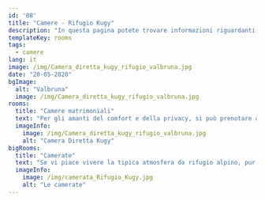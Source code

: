 ```yaml
---
id: '08'
title: "Camere - Rifugio Kugy"
description: "In questa pagina potete trovare informazioni riguardanti le camere disponibili al Rifugio Kugy, Valbruna (UD) - Italia"
templateKey: rooms
tags:
  - camere
lang: it
image: /img/Camera_diretta_kugy_rifugio_valbruna.jpg
date: "20-05-2020"
bgImage:
  alt: "Valbruna"
  image: /img/Camera_diretta_kugy_rifugio_valbruna.jpg
rooms:
  title: "Camere matrimoniali"
  text: "Per gli amanti del comfort e della privacy, si può prenotare al primo piano la camera Diretta Kugy, una romantica matrimoniale di quindici metri quadri e all'ultimo piano la Scabiosa Trenta con vista sul Jof Fuart. Il pavimento con piastrelle chiare combinate all'arredamento in legno di pino rendono l’ambiente luminoso e ospitale. Ognuna è dotata di bagno privato con doccia e servizi igienici."
  imageInfo:
    image: /img/Camera_diretta_kugy_rifugio_valbruna.jpg
    alt: "Camera Diretta Kugy"
bigRooms:
  title: "Camerate"
  text: "Se vi piace vivere la tipica atmosfera da rifugio alpino, pur senza rinunciare a servizi confortevoli, potrete scegliere di dormire in una delle spaziose camerate da sei o quattordici posti. Ciascuna è dotata di letti a castello, mobili in legno, vetrate luminose e bagni privati con doccia, wc e lavabo. La camera Gola Nord Est rappresenta una valida scelta per le famiglie o i gruppi di escursionisti che vogliano fermarsi per un tour di più giorni. È arredata con piastrelle chiare e mobili in legno di pino tra cui: tre letti a castello, armadietti e seggiolini. I servizi igienici privati sono dotati di doccia, doppio lavabo e wc. La camera Cengia degli Dei è composta da 14 posti letto e arredi in legno di pino. Dotata anch’essa di servizi igienici privati e completi di doccia, lavabo e wc, offre un ulteriore bagno attiguo con tre lavabi, due docce e due wc."
  imageInfo:
    image: /img/camerata_Rifugio_Kugy.jpg
    alt: "Le camerate"
---
```

